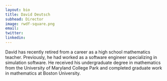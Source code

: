 ```yaml
---
layout: bio
title: David Deutsch
subhead: Director
image: rwdf-square.png
email:
twitter:
linkedin:
---
```


David has recently retired from a career as a high school mathematics teacher. Previously, he had worked as a software engineer specializing in simulation software.  He received his undergraduate degree in mathematics from the University of Maryland College Park and completed graduate work in mathematics at Boston University.

